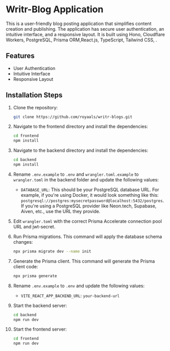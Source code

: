 

# Writr-Blog Application

This is a user-friendly blog posting application that simplifies content creation and publishing. The application has secure user authentication, an intuitive interface, and a responsive layout. It is built using Hono, Cloudflare Workers, PostgreSQL, Prisma ORM,React.js, TypeScript, Tailwind CSS, .

## Features
- User Authentication
- Intuitive Interface
- Responsive Layout

## Installation Steps

1. Clone the repository:
    ```bash
    git clone https://github.com/royaals/writr-blogs.git
    ```

2. Navigate to the frontend directory and install the dependencies:
    ```bash
    cd frontend
    npm install
    ```
3. Navigate to the backend directory and install the dependencies:
    ```bash
    cd backend
    npm install
    
    ```
4. Rename `.env.example` to `.env` and `wrangler.toml.example` to `wrangler.toml` in the backend folder and update the following values:

    - `DATABASE_URL`: This should be your PostgreSQL database URL. For example, if you're using Docker, it would look something like this: `postgresql://postgres:mysecretpassword@localhost:5432/postgres`. If you're using a PostgreSQL provider like Neon.tech, Supabase, Aiven, etc., use the URL they provide.

5. Edit `wrangler.toml` with the correct Prisma Accelerate connection pool URL and jwt-secret.

6. Run Prisma migrations. This command will apply the database schema changes:
    ```bash
    npx prisma migrate dev --name init
    ```

7. Generate the Prisma client. This command will generate the Prisma client code:
    ```bash
    npx prisma generate
    ```

8. Rename `.env.example` to `.env` and update the following values:

    - `VITE_REACT_APP_BACKEND_URL`: `your-backend-url`


9. Start the backend server:
    ```bash
    cd backend
    npm run dev
    ```
10. Start the frontend server:
    ```bash
    cd frontend
    npm run dev
    ```